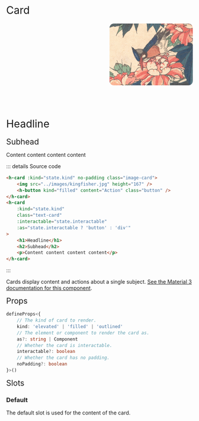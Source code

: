 # Card

<script setup>
import { ref, onMounted } from 'vue'
import { HCard, HButton } from '../../src'
import Preview from '../Preview.vue'

const options = {
    kind: {
        kind: 'select',
        default: 'outlined',
        label: 'Kind',
        options: [
            {
                value: 'elevated',
                label: 'Elevated'
            },
            {
                value: 'filled',
                label: 'Filled'
            },
            {
                value: 'outlined',
                label: 'Outlined'
            },
        ]
    },
    interactable: {
        kind: 'bool',
        default: false,
        label: 'Interactable'
    }
}
</script>

<style scoped>
img {
    border-radius: 12px;
    height: 167px;
    object-fit: cover;
}

.button {
    margin: 16px;
}

h1 {
    padding-top: 16px;
}

h1, h2 {
    font-weight: 400;
}

h2 {
    margin: 0;
    border-top: 0;
    padding-top: 0;
}

.image-card {
    display: flex;
    flex-direction: column;
    align-items: end;
}

.text-card {
    height: 100%;
}
</style>

<preview :options="options" v-slot="{ state }">
    <h-card :kind="state.kind" no-padding class="image-card">
        <img src="../images/kingfisher.jpg" height="167" />
        <h-button kind="filled" content="Action" class="button" />
    </h-card>
    <h-card
        :kind="state.kind"
        class="text-card"
        :interactable="state.interactable"
        :as="state.interactable ? 'button' : 'div'"
    >
        <h1>Headline</h1>
        <h2>Subhead</h2>
        <p>Content content content content</p>
    </h-card>
</preview>

::: details Source code

```html
<h-card :kind="state.kind" no-padding class="image-card">
    <img src="../images/kingfisher.jpg" height="167" />
    <h-button kind="filled" content="Action" class="button" />
</h-card>
<h-card
    :kind="state.kind"
    class="text-card"
    :interactable="state.interactable"
    :as="state.interactable ? 'button' : 'div'"
>
    <h1>Headline</h1>
    <h2>Subhead</h2>
    <p>Content content content content</p>
</h-card>
```

:::

Cards display content and actions about a single subject.
[See the Material 3 documentation for this component][m3-card].

[m3-card]: https://m3.material.io/components/cards/overview

## Props

```ts
defineProps<{
    // The kind of card to render.
    kind: 'elevated' | 'filled' | 'outlined'
    // The element or component to render the card as.
    as?: string | Component
    // Whether the card is interactable.
    interactable?: boolean
    // Whether the card has no padding.
    noPadding?: boolean
}>()
```

## Slots

### Default

The default slot is used for the content of the card.